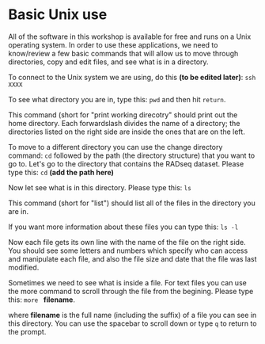 # Basic Unix use

All of the software in this workshop is available for free and runs on a Unix operating system.  In order to use these applications, we need to know/review a few basic commands that will allow us to move through directories, copy and edit files, and see what is in a directory.

To connect to the Unix system we are using, do this **(to be edited later)**:
`ssh XXXX`

To see what directory you are in, type this:
`pwd`
and then hit `return`.

This command (short for "print working direcotry" should print out the home directory.  Each forwardslash divides the name of a directory; the directories listed on the right side are inside the ones that are on the left.

To move to a different directory you can use the change directory command:
`cd`
followed by the path (the directory structure) that you want to go to.  Let's go to the directory that contains the RADseq dataset.  Please type this:
`cd` **(add the path here)**

Now let see what is in this directory.  Please type this:
`ls`

This command (short for "list") should list all of the files in the directory you are in.  

If you want more information about these files you can type this:
`ls -l`

Now each file gets its own line with the name of the file on the right side. You should see some letters and numbers which specify who can access and manipulate each file, and also the file size and date that the file was last modified.

Sometimes we need to see what is inside a file. For text files you can use the more command to scroll through the file from the begining.  Please type this:
`more ` **filename**.

where **filename** is the full name (including the suffix) of a file you can see in this directory.  You can use the spacebar to scroll down or type `q` to return to the prompt.


